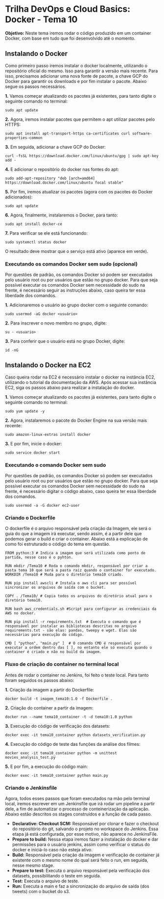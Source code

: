 # Trilha DevOps e Cloud Basics: Docker - Tema 10

**Objetivo:** Neste tema iremos rodar o código produzido em um container Docker, com base em tudo que foi desenvolvido até o momento. 

## Instalando o Docker
Como primeiro passo iremos instalar o docker localmente, utilizando o repositório oficial do mesmo. Isso para garantir a versão mais recente. Para isso, precisamos adicionar uma nova fonte de pacote, a chave GCP do Docker para garantir os downloads e por fim instalar o pacote. Abaixo segue os passos necessários. 

**1.** Vamos começar atualizando os pacotes já existentes, para tanto digite o seguinte comando no terminal:
~~~
sudo apt update
~~~

**2.** Agora, iremos instalar pacotes que permitem o apt utilizar pacotes pelo HTTPS:
~~~
sudo apt install apt-transport-https ca-certificates curl software-properties-common
~~~

**3.** Em seguida, adicionar a chave GCP do Docker:
~~~
curl -fsSL https://download.docker.com/linux/ubuntu/gpg | sudo apt-key add -
~~~

**4.** E adicionar o repositório do docker nas fontes do apt:
~~~
sudo add-apt-repository "deb [arch=amd64] https://download.docker.com/linux/ubuntu focal stable"
~~~

**5.** Por fim, iremos atualizar os pacotes (agora com os pacotes do Docker adicionados):
~~~
sudo apt update
~~~

**6.** Agora, finalmente, instalaremos o Docker, para tanto:
~~~
sudo apt install docker-ce
~~~

**7.** Para verificar se ele está funcionando:
~~~
sudo systemctl status docker
~~~

O resultado deve mostrar que o serviço está ativo (aparece em verde).

### Executando os comandos Docker sem sudo (opcional)
Por questões de padrão, os comandos Docker só podem ser executados pelo usuário root ou por usuários que estão no grupo docker. Para que seja possível executar os comandos Docker sem necessidade do sudo na frente, é necessário seguir as instruções abaixo, caso queira ter essa liberdade dos comandos.

**1.** Adicionaremos o usuário ao grupo docker com o seguinte comando:
~~~
sudo usermod -aG docker <usuário>
~~~

**2.** Para inscrever o novo membro no grupo, digite:
~~~
su - <usuario>
~~~

**3.** Para conferir que o usuário está no grupo Docker, digite:
~~~
id -nG
~~~

## Instalando o Docker na EC2

Caso queira rodar na EC2 é necessário instalar o docker na instância EC2, utilizando o tutorial da documentação da AWS. Após acessar sua instância EC2, siga os passos abaixo para realizar a instalação do docker. 

**1.** Vamos começar atualizando os pacotes já existentes, para tanto digite o seguinte comando no terminal:
~~~
sudo yum update -y
~~~

**2.** Agora, instalaremos o pacote do Docker Engine na sua versão mais recente:
~~~
sudo amazon-linux-extras install docker
~~~

**3.** E por fim, inicie o docker:
~~~
sudo service docker start
~~~ 

### Executando o comando Docker sem sudo

Por questões de padrão, os comandos Docker só podem ser executados pelo usuário root ou por usuários que estão no grupo docker. Para que seja possível executar os comandos Docker sem necessidade do sudo na frente, é necessário digitar o código abaixo, caso queira ter essa liberdade dos comandos.
~~~
sudo usermod -a -G docker ec2-user
~~~

### Criando o Dockerfile
O dockerfile é o arquivo responsável pela criação da Imagem, ele será o guia do que a imagem irá executar, sendo assim, é a partir dele que podemos gerar o build e criar o container. Abaixo está a explicação de como foi estruturado o código do tema em questão.

~~~
FROM python:3 # Indica a imagem que será utilizada como ponto de partida, nesse caso é o pyhton. 

RUN mkdir /Tema10 # Roda o comando mkdir, responsável por criar a pasta tema 10 que será a pasta raiz quando o container for executado. 
WORKDIR /Tema10 # Muda para o diretório tema10 criado.

RUN pip install awscli # Instala o aws cli para ser possível sincronizar os arquivos de saída com o bucket. 

COPY . /Tema10/ # Copia todos os arquivos do diretório atual para o diretório tema10.

RUN bash aws_credentials.sh #Script para configurar as credenciais da AWS no docker.

RUN pip install -r requirements.txt  # Executa o comando que é responsável por instalar as bibliotecas descritas no arquivo requirements.txt - são elas: pandas, tweepy e wget. Elas são necessárias para execução do código.

CMD [ "python", "main.py" ]  # O comando CMD é responsável por executar a ordem dentro das [ ], no entanto ele só executa quando o container é criado e não no build da imagem.
~~~

### Fluxo de criação do container no terminal local
Antes de rodar o container no Jenkins, foi feito o teste local. Para tanto foram seguidos os passos abaixo:

**1.** Criação da imagem a partir do Dockerfile:
~~~
docker build -t imagem_tema10:1.0 -f Dockerfile .
~~~

**2.** Criação do container a partir da imagem:
~~~
docker run --name tema10_container -t -d tema10:1.0 python
~~~

**3.** Execução do código de verificação dos datasets:
~~~
docker exec -it tema10_container python datasets_verification.py
~~~

**4.** Execução do código de teste das funções da análise dos filmes: 
~~~
docker exec -it tema10_container python -m unittest movies_analysis_test.py
~~~

**5.** E por fim, a execução do código main:
~~~
docker exec -it tema10_container python main.py
~~~

### Criando o Jenkinsfile
Agora, todos esses passos que foram executados na mão pelo terminal local, iremos escrever em um Jenkinsfile que irá rodar um pipeline a partir dele, a fim de automatizar o processo de conteinerização da aplicação. Abaixo estão descritos os stages construídos e a função de cada passo.

- **Declarative: Checkout SCM:** Responsável por clonar e fazer o checkout do repositório do git, salvando o projeto no workspace do Jenkins. Essa etapa já está configurada, por esse motivo, não aparece no JenkinsFile.
- **Prepare to build:** Nessa etapa iremos fazer a instalação do docker e dar permissões para o usuário jenkins, assim como verificar o status do docker e iniciá-lo caso não esteja ativo.
- **Build:** Responsável pela criação da imagem e verificação de container já existente com o mesmo nome do qual será feito o run, em seguida, nesse mesmo stage. 
- **Prepare to test:** Executa o arquivo responsável pela verificação dos datasets, possibilitando o teste em seguida.
- **Test:** Executa o arquivo de teste.
- **Run:** Executa a main e faz a sincronização do arquivo de saída (dos tweets) com o bucket do s3. 
